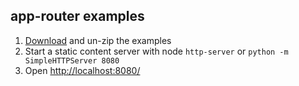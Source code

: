 ## app-router examples
1. [Download](https://github.com/erikringsmuth/app-router-examples/archive/master.zip) and un-zip the examples
2. Start a static content server with node `http-server` or `python -m SimpleHTTPServer 8080`
3. Open [http://localhost:8080/](http://localhost:8080/)